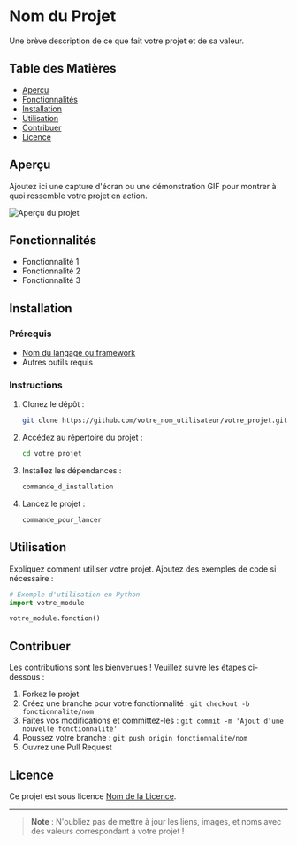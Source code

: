 # Nom du Projet

Une brève description de ce que fait votre projet et de sa valeur.

## Table des Matières

- [Aperçu](#aperçu)
- [Fonctionnalités](#fonctionnalités)
- [Installation](#installation)
- [Utilisation](#utilisation)
- [Contribuer](#contribuer)
- [Licence](#licence)

## Aperçu

Ajoutez ici une capture d'écran ou une démonstration GIF pour montrer à quoi ressemble votre projet en action.

![Aperçu du projet](lien_vers_image.png)

## Fonctionnalités

- Fonctionnalité 1
- Fonctionnalité 2
- Fonctionnalité 3

## Installation

### Prérequis

- [Nom du langage ou framework](https://lien_vers_le_site) 
- Autres outils requis

### Instructions

1. Clonez le dépôt :
   ```bash
   git clone https://github.com/votre_nom_utilisateur/votre_projet.git
   ```
2. Accédez au répertoire du projet :
   ```bash
   cd votre_projet
   ```
3. Installez les dépendances :
   ```bash
   commande_d_installation
   ```
4. Lancez le projet :
   ```bash
   commande_pour_lancer
   ```

## Utilisation

Expliquez comment utiliser votre projet. Ajoutez des exemples de code si nécessaire :

```python
# Exemple d'utilisation en Python
import votre_module

votre_module.fonction()
```

## Contribuer

Les contributions sont les bienvenues ! Veuillez suivre les étapes ci-dessous :

1. Forkez le projet
2. Créez une branche pour votre fonctionnalité : `git checkout -b fonctionnalite/nom`
3. Faites vos modifications et committez-les : `git commit -m 'Ajout d'une nouvelle fonctionnalité'`
4. Poussez votre branche : `git push origin fonctionnalite/nom`
5. Ouvrez une Pull Request

## Licence

Ce projet est sous licence [Nom de la Licence](lien_vers_la_licence).

---

> **Note** : N'oubliez pas de mettre à jour les liens, images, et noms avec des valeurs correspondant à votre projet !
